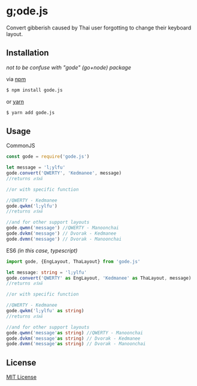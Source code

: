 # g;ode.js

Convert gibberish caused by Thai user forgotting to change their keyboard layout.

## Installation

*not to be confuse with "gode" (go+node) package*

via [npm](https://www.npmjs.com/package/gode.js)

```bash
$ npm install gode.js
```

or [yarn](https://yarn.pm/gode.js)

```bash
$ yarn add gode.js
```

## Usage

CommonJS

```js
const gode = require('gode.js')

let message = 'l;ylfu'
gode.convert('QWERTY', 'Kedmanee', message)
//returns สวัสดี

//or with specific function

//QWERTY - Kedmanee
gode.qwkm('l;ylfu')
//returns สวัสดี

//and for other support layouts
gode.qwmn('message') //QWERTY - Manoonchai
gode.dvkm('message') // Dvorak - Kedmanee
gode.dvmn('message') // Dvorak - Manoonchai
```

ES6 *(in this case, typescript)*

```ts
import gode, {EngLayout, ThaLayout} from 'gode.js'

let message: string = 'l;ylfu'
gode.convert('QWERTY' as EngLayout, 'Kedmanee' as ThaLayout, message)
//returns สวัสดี

//or with specific function

//QWERTY - Kedmanee
gode.qwkm('l;ylfu' as string)
//returns สวัสดี

//and for other support layouts
gode.qwmn('message'as string) //QWERTY - Manoonchai
gode.dvkm('message'as string) // Dvorak - Kedmanee
gode.dvmn('message'as string) // Dvorak - Manoonchai
```

## License
[MIT License](https://github.com/godeProject/gode.js/blob/v2/LICENSE.md)